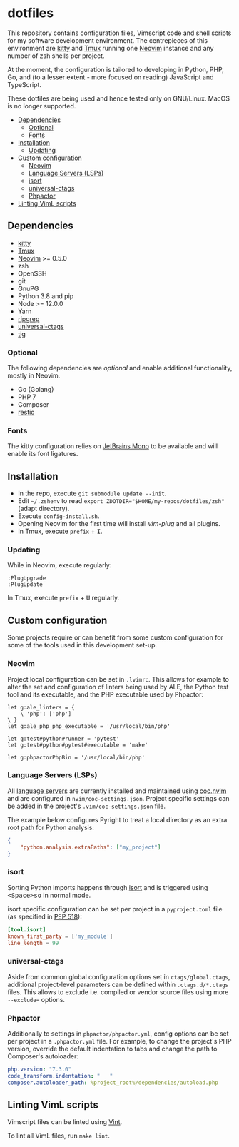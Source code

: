 # dotfiles

This repository contains configuration files, Vimscript code and shell scripts for my software development environment.
The centrepieces of this environment are [kitty](https://sw.kovidgoyal.net/kitty/) and [Tmux](https://github.com/tmux/tmux) running one [Neovim](https://neovim.io/) instance and any number of zsh shells per project.

At the moment, the configuration is tailored to developing in Python, PHP, Go, and (to a lesser extent - more focused on reading) JavaScript and TypeScript.

These dotfiles are being used and hence tested only on GNU/Linux. MacOS is no longer supported.

<!-- START doctoc generated TOC please keep comment here to allow auto update -->
<!-- DON'T EDIT THIS SECTION, INSTEAD RE-RUN doctoc TO UPDATE -->

- [Dependencies](#dependencies)
  - [Optional](#optional)
  - [Fonts](#fonts)
- [Installation](#installation)
  - [Updating](#updating)
- [Custom configuration](#custom-configuration)
  - [Neovim](#neovim)
  - [Language Servers (LSPs)](#language-servers-lsps)
  - [isort](#isort)
  - [universal-ctags](#universal-ctags)
  - [Phpactor](#phpactor)
- [Linting VimL scripts](#linting-viml-scripts)

<!-- END doctoc generated TOC please keep comment here to allow auto update -->

## Dependencies

 * [kitty](https://sw.kovidgoyal.net/kitty/)
 * [Tmux](https://github.com/tmux/tmux)
 * [Neovim](https://neovim.io/) >= 0.5.0
 * zsh
 * OpenSSH
 * git
 * GnuPG
 * Python 3.8 and pip
 * Node >= 12.0.0
 * Yarn
 * [ripgrep](https://github.com/BurntSushi/ripgrep)
 * [universal-ctags](http://ctags.io/)
 * [tig](https://jonas.github.io/tig/)

### Optional

The following dependencies are _optional_ and enable additional functionality, mostly in Neovim.

 * Go (Golang)
 * PHP 7
 * Composer
 * [restic](https://restic.github.io/)

### Fonts

The kitty configuration relies on [JetBrains Mono](https://github.com/JetBrains/JetBrainsMono) to be available and will enable its font ligatures.

## Installation

 * In the repo, execute `git submodule update --init`.
 * Edit `~/.zshenv` to read `export ZDOTDIR="$HOME/my-repos/dotfiles/zsh"` (adapt directory).
 * Execute `config-install.sh`.
 * Opening Neovim for the first time will install _vim-plug_ and all plugins.
 * In Tmux, execute `prefix` + <kbd>I</kbd>.

### Updating

While in Neovim, execute regularly:

```
:PlugUpgrade
:PlugUpdate
```

In Tmux, execute `prefix` + <kbd>U</kbd> regularly.

## Custom configuration

Some projects require or can benefit from some custom configuration for some of the tools used in this development set-up.

### Neovim

Project local configuration can be set in `.lvimrc`. This allows for example to alter the set and configuration of linters being used by ALE, the Python test tool and its executable, and the PHP executable used by Phpactor:

```viml
let g:ale_linters = {
    \ 'php': ['php']
\ }
let g:ale_php_php_executable = '/usr/local/bin/php'

let g:test#python#runner = 'pytest'
let g:test#python#pytest#executable = 'make'

let g:phpactorPhpBin = '/usr/local/bin/php'
```

### Language Servers (LSPs)

All [language servers](https://langserver.org/) are currently installed and maintained using [coc.nvim](https://github.com/neoclide/coc.nvim) and are configured in `nvim/coc-settings.json`. Project specific settings can be added in the project's `.vim/coc-settings.json` file.

The example below configures Pyright to treat a local directory as an extra root path for Python analysis:

```json
{
    "python.analysis.extraPaths": ["my_project"]
}
```

### isort

Sorting Python imports happens through [isort](https://pycqa.github.io/isort/) and is triggered using <kbd>&lt;Space&gt;so</kbd> in normal mode.

isort specific configuration can be set per project in a `pyproject.toml` file (as specified in [PEP 518](https://www.python.org/dev/peps/pep-0518/)):

```toml
[tool.isort]
known_first_party = ['my_module']
line_length = 99
```

### universal-ctags

Aside from common global configuration options set in `ctags/global.ctags`, additional project-level parameters can be defined within `.ctags.d/*.ctags` files. This allows to exclude i.e. compiled or vendor source files using more `--exclude=` options.

### Phpactor

Additionally to settings in `phpactor/phpactor.yml`, config options can be set per project in a `.phpactor.yml` file. For example, to change the project's PHP version, override the default indentation to tabs and change the path to Composer's autoloader:

```yaml
php.version: "7.3.0"
code_transform.indentation: "	"
composer.autoloader_path: %project_root%/dependencies/autoload.php
```

## Linting VimL scripts

Vimscript files can be linted using [Vint](https://github.com/Vimjas/vint).

To lint all VimL files, run `make lint`.
